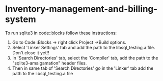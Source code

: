 # Inventory-management-and-billing-system

To run sqlite3 in code::blocks follow these instructions:

1. Go to Code::Blocks -> right click Project ->Build options. 
2. Select 'Linker Settings' tab and add the path to the libsql_testing.a file. Don't close it yet!!
3. In 'Search Directories' tab, select the 'Compiler' tab, add the path to the "sqlite3-amalgamation" header files.
4. Then in same tab of 'Search Directories' go in the 'Linker' tab add the path to the libsql_testing.a file

